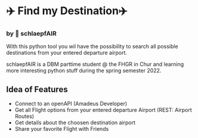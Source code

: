 # ✈️ Find my Destination✈️
### by 🐣 schlaepfAIR
With this python tool you wil have the possibility to search all possible destinations from your entered departure airport. 

schlaepfAIR is a DBM parttime student @ the FHGR in Chur and learning more interesting python stuff during the spring semester 2022.

## Idea of Features

- Connect to an openAPI (Amadeus Developer)
- Get all Flight options from your entered departure Airport (REST: Airport Routes)
- Get details about the choosen destination airport
- Share your favorite Flight with Friends
